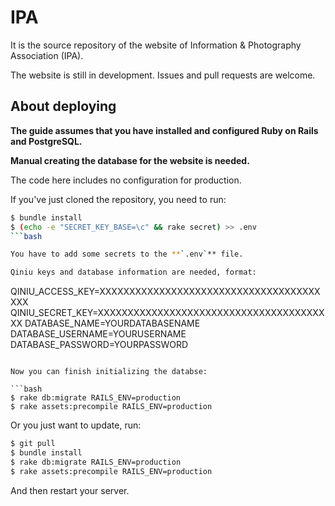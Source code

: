 # IPA

It is the source repository of the website of Information & Photography Association (IPA).

The website is still in development. Issues and pull requests are welcome.

## About deploying

**The guide assumes that you have installed and configured Ruby on Rails and PostgreSQL.**

**Manual creating the database for the website is needed.**

The code here includes no configuration for production.

If you've just cloned the repository, you need to run:

```bash
$ bundle install
$ (echo -e "SECRET_KEY_BASE=\c" && rake secret) >> .env
```bash

You have to add some secrets to the **`.env`** file.

Qiniu keys and database information are needed, format:

```
QINIU_ACCESS_KEY=XXXXXXXXXXXXXXXXXXXXXXXXXXXXXXXXXXXXXXXX
QINIU_SECRET_KEY=XXXXXXXXXXXXXXXXXXXXXXXXXXXXXXXXXXXXXXXX
DATABASE_NAME=YOURDATABASENAME
DATABASE_USERNAME=YOURUSERNAME
DATABASE_PASSWORD=YOURPASSWORD
```

Now you can finish initializing the databse:

```bash
$ rake db:migrate RAILS_ENV=production
$ rake assets:precompile RAILS_ENV=production
```

Or you just want to update, run:

```bash
$ git pull
$ bundle install
$ rake db:migrate RAILS_ENV=production
$ rake assets:precompile RAILS_ENV=production
```

And then restart your server.